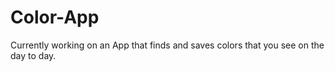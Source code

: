 # Color-App
Currently working on an App that finds and saves colors that you see on the day to day.
